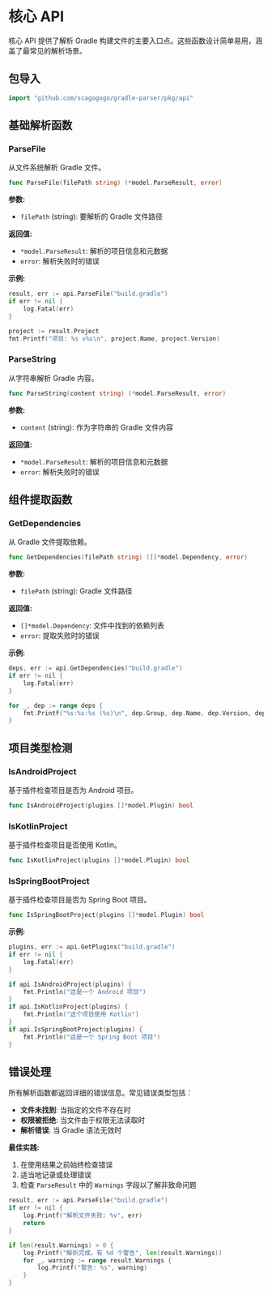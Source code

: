 # 核心 API

核心 API 提供了解析 Gradle 构建文件的主要入口点。这些函数设计简单易用，涵盖了最常见的解析场景。

## 包导入

```go
import "github.com/scagogogo/gradle-parser/pkg/api"
```

## 基础解析函数

### ParseFile

从文件系统解析 Gradle 文件。

```go
func ParseFile(filePath string) (*model.ParseResult, error)
```

**参数:**
- `filePath` (string): 要解析的 Gradle 文件路径

**返回值:**
- `*model.ParseResult`: 解析的项目信息和元数据
- `error`: 解析失败时的错误

**示例:**
```go
result, err := api.ParseFile("build.gradle")
if err != nil {
    log.Fatal(err)
}

project := result.Project
fmt.Printf("项目: %s v%s\n", project.Name, project.Version)
```

### ParseString

从字符串解析 Gradle 内容。

```go
func ParseString(content string) (*model.ParseResult, error)
```

**参数:**
- `content` (string): 作为字符串的 Gradle 文件内容

**返回值:**
- `*model.ParseResult`: 解析的项目信息和元数据
- `error`: 解析失败时的错误

## 组件提取函数

### GetDependencies

从 Gradle 文件提取依赖。

```go
func GetDependencies(filePath string) ([]*model.Dependency, error)
```

**参数:**
- `filePath` (string): Gradle 文件路径

**返回值:**
- `[]*model.Dependency`: 文件中找到的依赖列表
- `error`: 提取失败时的错误

**示例:**
```go
deps, err := api.GetDependencies("build.gradle")
if err != nil {
    log.Fatal(err)
}

for _, dep := range deps {
    fmt.Printf("%s:%s:%s (%s)\n", dep.Group, dep.Name, dep.Version, dep.Scope)
}
```

## 项目类型检测

### IsAndroidProject

基于插件检查项目是否为 Android 项目。

```go
func IsAndroidProject(plugins []*model.Plugin) bool
```

### IsKotlinProject

基于插件检查项目是否使用 Kotlin。

```go
func IsKotlinProject(plugins []*model.Plugin) bool
```

### IsSpringBootProject

基于插件检查项目是否为 Spring Boot 项目。

```go
func IsSpringBootProject(plugins []*model.Plugin) bool
```

**示例:**
```go
plugins, err := api.GetPlugins("build.gradle")
if err != nil {
    log.Fatal(err)
}

if api.IsAndroidProject(plugins) {
    fmt.Println("这是一个 Android 项目")
}
if api.IsKotlinProject(plugins) {
    fmt.Println("这个项目使用 Kotlin")
}
if api.IsSpringBootProject(plugins) {
    fmt.Println("这是一个 Spring Boot 项目")
}
```

## 错误处理

所有解析函数都返回详细的错误信息。常见错误类型包括：

- **文件未找到**: 当指定的文件不存在时
- **权限被拒绝**: 当文件由于权限无法读取时
- **解析错误**: 当 Gradle 语法无效时

**最佳实践:**
1. 在使用结果之前始终检查错误
2. 适当地记录或处理错误
3. 检查 `ParseResult` 中的 `Warnings` 字段以了解非致命问题

```go
result, err := api.ParseFile("build.gradle")
if err != nil {
    log.Printf("解析文件失败: %v", err)
    return
}

if len(result.Warnings) > 0 {
    log.Printf("解析完成，有 %d 个警告", len(result.Warnings))
    for _, warning := range result.Warnings {
        log.Printf("警告: %s", warning)
    }
}
```
